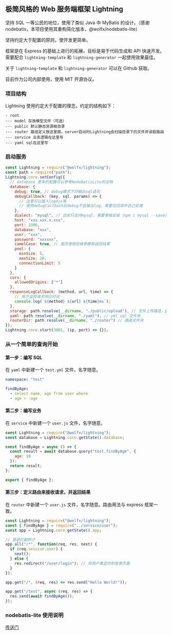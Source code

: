 ## 极简风格的 Web 服务端框架 Lightning

坚持 SQL 一等公民的地位，使用了类似 Java 中 MyBatis 的设计。（感谢 nodebatis，本项目使用其重构简化版本，@wolfx/nodebatis-lite）

坚持约定大于配置的原则，使开发更简单。

框架是在 Express 的基础上进行的拓展，目标是易于代码生成和 API 快速开发。需要配合 `lightning-template` 和 `lightning-generator` 一起使用效果最佳。

关于 `lightning-template` 和 `lightning-generator` 可以在 Github 获取。

目前作为公司内部使用，使用 MIT 开源协议。

### 项目结构

Lightning 使用约定大于配置的理念。约定的结构如下：

```
- root
--- model 存放模型文件（可选）
--- public 默认静态资源根目录
--- router 路径定义放这里面，server启动时Lightning会扫描目录下的文件并读取路由
--- service 业务逻辑在这里写
--- yaml sql在这里写
```

### 启动服务

```javascript
const Lightning = require("@wolfx/lightning");
const path = require("path");
Lightning.core.setConfig({
  // database 更多的配置可以参考NodeBatisLite的文档
  database: {
    debug: true, // debug模式下将输出sql语句
    debugCallback: (key, sql, params) => {
      // 这里可以接入log4js等
      // 使用debugCallback后debug不会输出log，需要在回调中自己处理
    },
    dialect: "mysql", // 目前只支持mysql，需要单独安装（npm i mysql --save）
    host: "xxx.xxx.x.xxx",
    port: 3306,
    database: "xxx",
    user: "xxx",
    password: "xxxxxx",
    camelCase: true, // 是否使用驼峰参数和返回结果
    pool: {
      minSize: 5,
      maxSize: 20,
      connectionLimit: 5
    }
  },
  cors: {
    allowedOrigins: ["*"]
  },
  responseLogCallback: (method, url, time) => {
    // 用于监控请求响应时间
    console.log(`${method} ${url} ${time}ms`);
  },
  storage: path.resolve(__dirname, "./public/upload"), // 文件上传路径，public为默认的静态资源路径
  yaml: path.resolve(__dirname, "./yaml"), // yml sql 文件夹
  routerDir: path.resolve(__dirname, "./router") // 路由文件夹
});
Lightning.core.start(3001, (ip, port) => {});
```

### 从一个简单的查询开始

#### 第一步：编写 SQL

在 `yaml` 中新建一个 `test.yml` 文件，名字随意。

```yaml
namespace: "test"

findByAge:
  - select name, age from user where
  - age > :age
```

#### 第二步：编写业务

在 `service` 中新建一个 `user.js` 文件，名字随意。

```javascript
const Lightning = require("@wolfx/lightning");
const database = Lightning.core.getState().database;

const findByAge = async () => {
  const result = await database.query("test.findByAge", {
    age: 18
  });
  return result;
};

export { findByAge };
```

#### 第三步：定义路由来接收请求，并返回结果

在 `router` 中新建一个 `user.js` 文件，名字随意。路由用法与 express 框架一致。

```javascript
const Lightning = require("@wolfx/lightning");
const { findByAge } = require("../service/user");
const app = Lightning.core.getState().app;

// 登录拦截例子
app.all("/*", function(req, res, next) {
  if (req.session.user) {
    next();
  } else {
    res.redirect("/user/login"); // 将用户重定向到登录页面
  }
});

app.get("/", (req, res) => res.send("Hello World!"));

app.get("/test", async (req, res) => {
  res.send(await findByAge());
});
```

### nodebatis-lite 使用说明

[传送门](https://www.npmjs.com/package/@wolfx/nodebatis-lite)
